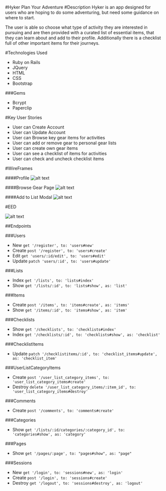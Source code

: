 #Hyker
Plan Your Adventure
#Description
Hyker is an app designed for users who are hoping to do some adventuring, but need some guidance on where to start.

The user is able so choose what type of activity they are interested in pursuing and are then provided with a curated list of essential items, that they can learn about and add to their profile. Additionally there is a checklist full of other important items for their journeys.

#Technologies Used
* Ruby on Rails
* JQuery
* HTML
* CSS
* Bootstrap

###Gems
* Bcrypt
* Paperclip

#Key User Stories
* User can Create Account
* User can Update Account
* User can Browse key gear items for activities
* User can add or remove gear to personal gear lists
* User can create own gear items
* User can see a checklist of items for activities
* User can check and uncheck checklist items

#WireFrames

####Profile
![alt text](http://i.imgur.com/HsSAcHe.png)

####Browse Gear Page
![alt text](http://i.imgur.com/zSDW2vy.png)

####Add to List Modal 
![alt text](http://i.imgur.com/7QykV07.png)


#EED

![alt text](http://i.imgur.com/iLmYWqw.png)


##Endpoints

###Users
* New `get '/register', to: 'users#new'`
* Create `post '/register', to: 'users#create'`
* Edit `get 'users/:id/edit', to: 'users#edit'`
* Update `patch 'users/:id', to: 'users#update'`

###Lists

* Index `get '/lists', to: 'lists#index'`
* Show `get '/lists/:id', to: 'lists#show', as: 'list'`

###Items

* Create `post '/items', to: 'items#create', as: 'items'`
* Show `get '/items/:id', to: 'items#show', as: 'item'`

###Checklists

* Show `get '/checklists', to: 'checklists#index'`
* Index `get '/checklists/:id', to: 'checklists#show', as: 'checklist'`

###ChecklistItems

* Update `patch '/checklistitems/:id', to: 'checklist_items#update', as: 'checklist_item'`

###UserListCategoryItems

* Create `post '/user_list_category_items', to: 'user_list_category_items#create'`
* Destroy `delete '/user_list_category_items/:item_id', to: 'user_list_category_items#destroy'`

###Comments

* Create `post '/comments', to: 'comments#create'`

###Categories

* Show `get '/lists/:id/categories/:category_id', to: 'categories#show', as: 'category'`

###Pages

* Show `get '/pages/:page', to: "pages#show", as: "page"`

###Sessions

* New `get '/login', to: 'sessions#new', as: 'login'`
* Create `post '/login', to: 'sessions#create'`
* Destroy `get '/logout', to: 'sessions#destroy', as: 'logout'`